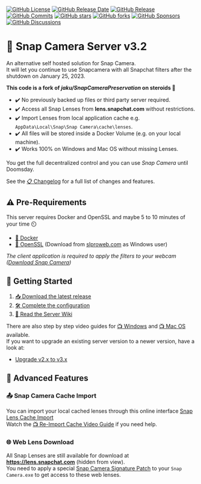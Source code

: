 [![GitHub License](https://img.shields.io/github/license/ptrumpis/snap-camera-server)](https://github.com/ptrumpis/snap-camera-server?tab=MIT-1-ov-file#readme)
[![GitHub Release Date](https://img.shields.io/github/release-date/ptrumpis/snap-camera-server)](https://github.com/ptrumpis/snap-camera-server/releases/latest)
[![GitHub Release](https://img.shields.io/github/v/release/ptrumpis/snap-camera-server)](https://github.com/ptrumpis/snap-camera-server/releases/latest)
[![GitHub Commits](https://img.shields.io/github/commit-activity/t/ptrumpis/snap-camera-server)](https://github.com/ptrumpis/snap-camera-server/commits)
[![GitHub stars](https://img.shields.io/github/stars/ptrumpis/snap-camera-server?style=flat)](https://github.com/ptrumpis/snap-camera-server/stargazers) 
[![GitHub forks](https://img.shields.io/github/forks/ptrumpis/snap-camera-server?style=flat)](https://github.com/ptrumpis/snap-camera-server/forks)
[![GitHub Sponsors](https://img.shields.io/github/sponsors/ptrumpis)](https://github.com/sponsors/ptrumpis)
[![GitHub Discussions](https://img.shields.io/github/discussions/ptrumpis/snap-camera-server)](https://github.com/ptrumpis/snap-camera-server/discussions)

# 👻 Snap Camera Server v3.2
An alternative self hosted solution for Snap Camera.  
It will let you continue to use Snapcamera with all Snapchat filters after the shutdown on January 25, 2023.

**This code is a fork of *jaku/SnapCameraPreservation* on steroids 💪** 
- ✔️ No previously backed up files or third party server required.
- ✔️ Access all Snap Lenses from **lens.snapchat.com** without restrictions.
- ✔️ Import Lenses from local application cache e.g. `AppData\Local\Snap\Snap Camera\cache\lenses`.
- ✔️ All files will be stored inside a Docker Volume (e.g. on your local machine).
- ✔️ Works 100% on Windows and Mac OS without missing Lenses.

You get the full decentralized control and you can use *Snap Camera* until Doomsday.

See the [📋 Changelog](docs/CHANGELOG.md) for a full list of changes and features.

## ⚠️ Pre-Requirements
This server requires Docker and OpenSSL and maybe 5 to 10 minutes of your time ⏲️
- [🐋 Docker](https://www.docker.com/)
- [🔐 OpenSSL](https://www.openssl.org/) (Download from [slproweb.com](https://slproweb.com/products/Win32OpenSSL.html) as Windows user)

*The client application is required to apply the filters to your webcam ([Download Snap Camera](https://github.com/ptrumpis/snap-camera-server/discussions/6))*

## 🚀 Getting Started
1. [📥 Download the latest release](https://github.com/ptrumpis/snap-camera-server/releases/latest)
2. [🛠️ Complete the configuration](docs/CONFIGURATION.md)
3. [📖 Read the Server Wiki](https://github.com/ptrumpis/snap-camera-server/wiki)

There are also step by step video guides for [📺 Windows](https://www.youtube.com/watch?v=bcsjvWHUr7c) and [📺 Mac OS](https://www.youtube.com/watch?v=b2ILHJaD1T4) available.  
If you want to upgrade an existing server version to a newer version, have a look at:
- [Upgrade v2.x to v3.x](docs/UPGRADING_v3.md)

## 💯 Advanced Features
### 📤 Snap Camera Cache Import 
You can import your local cached lenses through this online interface [Snap Lens Cache Import](https://ptrumpis.github.io/snap-lens-cache-import/)  
Watch the [📺 Re-Import Cache Video Guide](https://www.youtube.com/watch?v=alo49et3QxY) if you need help.

### 🌐 Web Lens Download
All Snap Lenses are still available for download at **https://lens.snapchat.com** (hidden from view).  
You need to apply a special [Snap Camera Signature Patch](https://ptrumpis.github.io/snap-camera-signature-patch/) to your `Snap Camera.exe` to get access to these web lenses.
